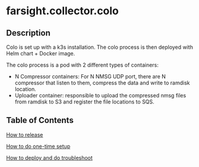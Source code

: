 # farsight.collector.colo
## Description
Colo is set up with a k3s installation. The colo process is then deployed with Helm chart + Docker image.

The colo process is a pod with 2 different types of containers:
- N Compressor containers: For N NMSG UDP port, there are N compressor that listen to them, compress the data and write to ramdisk location.
- Uploader container: responsible to upload the compressed nmsg files from ramdisk to S3 and register the file locations to SQS.

## Table of Contents

[How to release](./docs/release.md)

[How to do one-time setup](./docs/setup.md)

[How to deploy and do troubleshoot](./docs/deploy.md)
